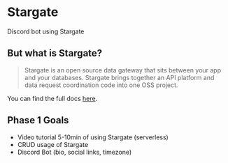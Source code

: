 # Stargate

Discord bot using Stargate

## But what is Stargate?

> Stargate is an open source data gateway that sits between your app and your databases. Stargate brings together an API platform and data request coordination code into one OSS project.

You can find the full docs [here](https://stargate.io/docs/stargate/1.0/quickstart/quickstart.html).

## Phase 1 Goals

- Video tutorial 5-10min of using Stargate (serverless)
- CRUD usage of Stargate
- Discord Bot (bio, social links, timezone)
